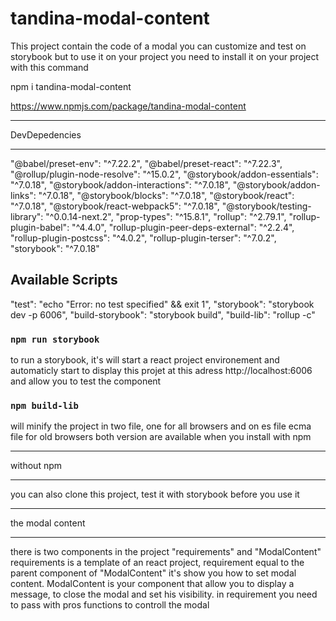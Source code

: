 # tandina-modal-content

This project contain the code of a modal you can customize and test on storybook but to use it on your project you need to install it on your project with this command

npm i tandina-modal-content

https://www.npmjs.com/package/tandina-modal-content

******************************
DevDepedencies
******************************

"@babel/preset-env": "^7.22.2",
    "@babel/preset-react": "^7.22.3",
    "@rollup/plugin-node-resolve": "^15.0.2",
    "@storybook/addon-essentials": "^7.0.18",
    "@storybook/addon-interactions": "^7.0.18",
    "@storybook/addon-links": "^7.0.18",
    "@storybook/blocks": "^7.0.18",
    "@storybook/react": "^7.0.18",
    "@storybook/react-webpack5": "^7.0.18",
    "@storybook/testing-library": "^0.0.14-next.2",
    "prop-types": "^15.8.1",
    "rollup": "^2.79.1",
    "rollup-plugin-babel": "^4.4.0",
    "rollup-plugin-peer-deps-external": "^2.2.4",
    "rollup-plugin-postcss": "^4.0.2",
    "rollup-plugin-terser": "^7.0.2",
    "storybook": "^7.0.18"
## Available Scripts
 "test": "echo \"Error: no test specified\" && exit 1",
    "storybook": "storybook dev -p 6006",
    "build-storybook": "storybook build",
    "build-lib": "rollup -c"

### `npm run storybook`
to run a storybook, it's will start a react project environement and automaticly start to display this projet at this adress http://localhost:6006 and allow you to test the component

### `npm build-lib`
will minify the project in two file, one for all browsers and on es file ecma file for old browsers
both version are available when you install with npm
******************************
without npm
******************************
you  can also clone this project, test it with storybook before you use it

*******************************
the modal content
*******************************
there is two components in the project "requirements" and "ModalContent"
requirements is a template of an react project, requirement equal to the parent component of "ModalContent" it's show you how to set modal content.
ModalContent is your component that allow you to display a message, to close the modal and set his visibility.
in requirement you need to pass with pros functions to controll the modal
